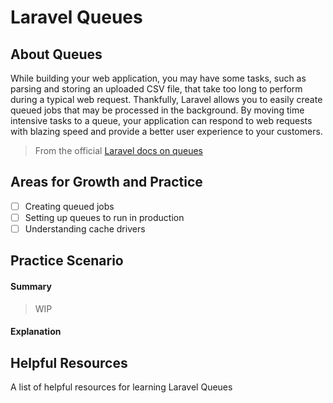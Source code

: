 # Laravel Queues

## About Queues

While building your web application, you may have some tasks, such as parsing and storing an uploaded CSV file, that take too long to perform during a typical web request. Thankfully, Laravel allows you to easily create queued jobs that may be processed in the background. By moving time intensive tasks to a queue, your application can respond to web requests with blazing speed and provide a better user experience to your customers.

> From the official [Laravel docs on queues](https://laravel.com/docs/queues)

## Areas for Growth and Practice

- [ ] Creating queued jobs
- [ ] Setting up queues to run in production
- [ ] Understanding cache drivers

## Practice Scenario

#### Summary

> WIP

#### Explanation

## Helpful Resources

A list of helpful resources for learning Laravel Queues

[//]: # (TODO)  
